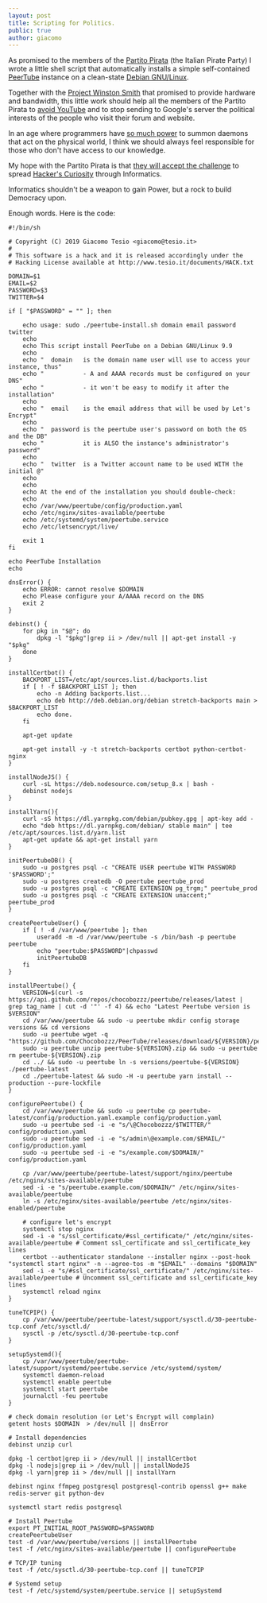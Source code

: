 ```yaml
---
layout: post
title: Scripting for Politics.
public: true
author: giacomo
---
```


As promised to the members of the [Partito Pirata](https://forum.partito-pirata.it/t/registrazione-assemblea-tnt-per-il-partito-pirata-9-giugno-2019-torino-polo-culturale-lombroso16/2702/14)
(the Italian Pirate Party) I wrote a little shell script that automatically
installs a simple self-contained [PeerTube](https://joinpeertube.org/) instance
on a clean-state [Debian GNU/Linux](https://www.debian.org/).

Together with the [Project Winston Smith](https://pws.winstonsmith.org) that promised to provide hardware and bandwidth,
this little work should help all the members of the Partito Pirata to 
[avoid YouTube](https://forum.partito-pirata.it/t/possiamo-evitare-di-supportare-e-diffondere-la-sorveglianza/2465)
and to stop sending to Google's server the political interests of the people who visit their forum and website.

In an age where programmers have [so much power](http://www.tesio.it/2019/06/03/what-is-informatics.html)
to summon daemons that act on the physical world, I think we should always feel responsible for those who
don't have access to our knowledge.

My hope with the Partito Pirata is that [they will accept the challenge](https://forum.partito-pirata.it/t/il-partito-pirata-dal-2020/2661) 
to spread [Hacker's Curiosity](https://forum.partito-pirata.it/t/chi-sono-i-pirati-sullidentita-di-questo-partito/2423/) through Informatics.

Informatics shouldn't be a weapon to gain Power, but a rock to build Democracy upon.

Enough words. Here is the code:

```
#!/bin/sh

# Copyright (C) 2019 Giacomo Tesio <giacomo@tesio.it>
#
# This software is a hack and it is released accordingly under the
# Hacking License available at http://www.tesio.it/documents/HACK.txt

DOMAIN=$1
EMAIL=$2
PASSWORD=$3
TWITTER=$4

if [ "$PASSWORD" = "" ]; then

	echo usage: sudo ./peertube-install.sh domain email password twitter
	echo
	echo This script install PeerTube on a Debian GNU/Linux 9.9
	echo
	echo "  domain   is the domain name user will use to access your instance, thus"
	echo "           - A and AAAA records must be configured on your DNS"
	echo "           - it won't be easy to modify it after the installation"
	echo
	echo "  email    is the email address that will be used by Let's Encrypt"
	echo
	echo "  password is the peertube user's password on both the OS and the DB"	
	echo "           it is ALSO the instance's administrator's password"
	echo
	echo "  twitter  is a Twitter account name to be used WITH the initial @"
	echo
	echo
	echo At the end of the installation you should double-check:
	echo
	echo /var/www/peertube/config/production.yaml
	echo /etc/nginx/sites-available/peertube
	echo /etc/systemd/system/peertube.service
	echo /etc/letsencrypt/live/
	
	exit 1
fi

echo PeerTube Installation
echo

dnsError() {
	echo ERROR: cannot resolve $DOMAIN
	echo Please configure your A/AAAA record on the DNS
	exit 2
}

debinst() {
	for pkg in "$@"; do
		dpkg -l "$pkg"|grep ii > /dev/null || apt-get install -y "$pkg"
	done
}

installCertbot() {
	BACKPORT_LIST=/etc/apt/sources.list.d/backports.list
	if [ ! -f $BACKPORT_LIST ]; then
		echo -n Adding backports.list... 
		echo deb http://deb.debian.org/debian stretch-backports main > $BACKPORT_LIST
		echo done.
	fi

	apt-get update

	apt-get install -y -t stretch-backports certbot python-certbot-nginx
}

installNodeJS() {
	curl -sL https://deb.nodesource.com/setup_8.x | bash -
	debinst nodejs
}

installYarn(){
	curl -sS https://dl.yarnpkg.com/debian/pubkey.gpg | apt-key add -
	echo "deb https://dl.yarnpkg.com/debian/ stable main" | tee /etc/apt/sources.list.d/yarn.list
	apt-get update && apt-get install yarn
}

initPeertubeDB() {
	sudo -u postgres psql -c "CREATE USER peertube WITH PASSWORD '$PASSWORD';"
	sudo -u postgres createdb -O peertube peertube_prod
	sudo -u postgres psql -c "CREATE EXTENSION pg_trgm;" peertube_prod
	sudo -u postgres psql -c "CREATE EXTENSION unaccent;" peertube_prod
}

createPeertubeUser() {
	if [ ! -d /var/www/peertube ]; then
		useradd -m -d /var/www/peertube -s /bin/bash -p peertube peertube
		echo "peertube:$PASSWORD"|chpasswd
		initPeertubeDB
	fi
}

installPeertube() {
	VERSION=$(curl -s https://api.github.com/repos/chocobozzz/peertube/releases/latest | grep tag_name | cut -d '"' -f 4) && echo "Latest Peertube version is $VERSION"
	cd /var/www/peertube && sudo -u peertube mkdir config storage versions && cd versions
	sudo -u peertube wget -q "https://github.com/Chocobozzz/PeerTube/releases/download/${VERSION}/peertube-${VERSION}.zip"
	sudo -u peertube unzip peertube-${VERSION}.zip && sudo -u peertube rm peertube-${VERSION}.zip
	cd ../ && sudo -u peertube ln -s versions/peertube-${VERSION} ./peertube-latest
	cd ./peertube-latest && sudo -H -u peertube yarn install --production --pure-lockfile
}

configurePeertube() {
	cd /var/www/peertube && sudo -u peertube cp peertube-latest/config/production.yaml.example config/production.yaml
	sudo -u peertube sed -i -e "s/\@Chocobozzz/$TWITTER/" config/production.yaml
	sudo -u peertube sed -i -e "s/admin\@example.com/$EMAIL/" config/production.yaml
	sudo -u peertube sed -i -e "s/example.com/$DOMAIN/" config/production.yaml
	
	cp /var/www/peertube/peertube-latest/support/nginx/peertube /etc/nginx/sites-available/peertube
	sed -i -e "s/peertube.example.com/$DOMAIN/" /etc/nginx/sites-available/peertube
	ln -s /etc/nginx/sites-available/peertube /etc/nginx/sites-enabled/peertube
	
	# configure let's encrypt
	systemctl stop nginx
	sed -i -e "s/ssl_certificate/#ssl_certificate/" /etc/nginx/sites-available/peertube # Comment ssl_certificate and ssl_certificate_key lines
	certbot --authenticator standalone --installer nginx --post-hook "systemctl start nginx" -n --agree-tos -m "$EMAIL" --domains "$DOMAIN"
	sed -i -e "s/#ssl_certificate/ssl_certificate/" /etc/nginx/sites-available/peertube # Uncomment ssl_certificate and ssl_certificate_key lines
	systemctl reload nginx
}

tuneTCPIP() {
	cp /var/www/peertube/peertube-latest/support/sysctl.d/30-peertube-tcp.conf /etc/sysctl.d/
	sysctl -p /etc/sysctl.d/30-peertube-tcp.conf
}

setupSystemd(){
	cp /var/www/peertube/peertube-latest/support/systemd/peertube.service /etc/systemd/system/
	systemctl daemon-reload
	systemctl enable peertube
	systemctl start peertube
	journalctl -feu peertube
}

# check domain resolution (or Let's Encrypt will complain)
getent hosts $DOMAIN  > /dev/null || dnsError

# Install dependencies
debinst unzip curl

dpkg -l certbot|grep ii > /dev/null || installCertbot
dpkg -l nodejs|grep ii > /dev/null || installNodeJS
dpkg -l yarn|grep ii > /dev/null || installYarn

debinst nginx ffmpeg postgresql postgresql-contrib openssl g++ make redis-server git python-dev

systemctl start redis postgresql

# Install Peertube
export PT_INITIAL_ROOT_PASSWORD=$PASSWORD
createPeertubeUser
test -d /var/www/peertube/versions || installPeertube
test -f /etc/nginx/sites-available/peertube || configurePeertube

# TCP/IP tuning
test -f /etc/sysctl.d/30-peertube-tcp.conf || tuneTCPIP

# Systemd setup
test -f /etc/systemd/system/peertube.service || setupSystemd

```

